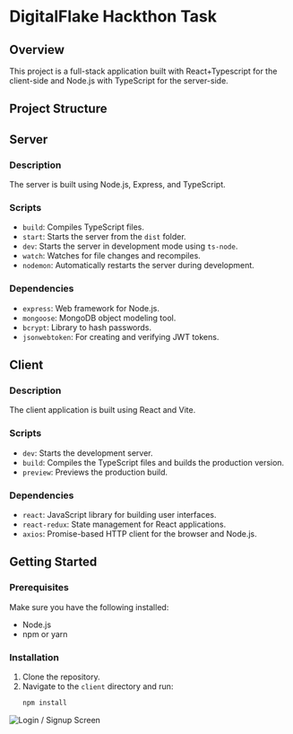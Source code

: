 # DigitalFlake Hackthon Task

## Overview
This project is a full-stack application built with React+Typescript for the client-side and Node.js with TypeScript for the server-side. 

## Project Structure


## Server

### Description
The server is built using Node.js, Express, and TypeScript.

### Scripts
- `build`: Compiles TypeScript files.
- `start`: Starts the server from the `dist` folder.
- `dev`: Starts the server in development mode using `ts-node`.
- `watch`: Watches for file changes and recompiles.
- `nodemon`: Automatically restarts the server during development.

### Dependencies
- `express`: Web framework for Node.js.
- `mongoose`: MongoDB object modeling tool.
- `bcrypt`: Library to hash passwords.
- `jsonwebtoken`: For creating and verifying JWT tokens.

## Client

### Description
The client application is built using React and Vite.

### Scripts
- `dev`: Starts the development server.
- `build`: Compiles the TypeScript files and builds the production version.
- `preview`: Previews the production build.

### Dependencies
- `react`: JavaScript library for building user interfaces.
- `react-redux`: State management for React applications.
- `axios`: Promise-based HTTP client for the browser and Node.js.

## Getting Started

### Prerequisites
Make sure you have the following installed:
- Node.js
- npm or yarn

### Installation
1. Clone the repository.
2. Navigate to the `client` directory and run:
   ```bash
   npm install


![Login / Signup Screen](./client/src/assets/zxc.png)



